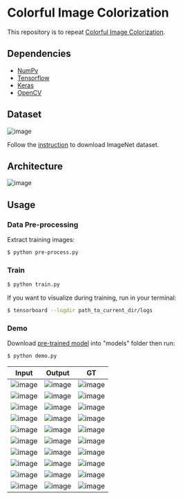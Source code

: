 # Colorful Image Colorization

This repository is to repeat [Colorful Image Colorization](https://arxiv.org/abs/1603.08511).

## Dependencies
- [NumPy](http://docs.scipy.org/doc/numpy-1.10.1/user/install.html)
- [Tensorflow](https://www.tensorflow.org/versions/r0.8/get_started/os_setup.html)
- [Keras](https://keras.io/#installation)
- [OpenCV](https://opencv-python-tutroals.readthedocs.io/en/latest/)

## Dataset

![image](https://github.com/foamliu/Colorful-Image-Colorization/raw/master/images/imagenet.png)

Follow the [instruction](https://github.com/foamliu/ImageNet-Downloader) to download ImageNet dataset.

## Architecture

![image](https://github.com/foamliu/Colorful-Image-Colorization/raw/master/images/color_net.png)


## Usage
### Data Pre-processing
Extract training images:
```bash
$ python pre-process.py
```

### Train
```bash
$ python train.py
```

If you want to visualize during training, run in your terminal:
```bash
$ tensorboard --logdir path_to_current_dir/logs
```

### Demo
Download [pre-trained model](https://github.com/foamliu/Colorful-Image-Colorization/releases/download/v1.0/model.06-2.5489.hdf5) into "models" folder then run:

```bash
$ python demo.py
```

Input | Output | GT | 
|---|---|---|
|![image](https://github.com/foamliu/Colorful-Image-Colorization/raw/master/images/0_image.png) | ![image](https://github.com/foamliu/Colorful-Image-Colorization/raw/master/images/0_out.png)| ![image](https://github.com/foamliu/Colorful-Image-Colorization/raw/master/images/0_gt.png)|
|![image](https://github.com/foamliu/Colorful-Image-Colorization/raw/master/images/1_image.png) | ![image](https://github.com/foamliu/Colorful-Image-Colorization/raw/master/images/1_out.png)| ![image](https://github.com/foamliu/Colorful-Image-Colorization/raw/master/images/1_gt.png)|
|![image](https://github.com/foamliu/Colorful-Image-Colorization/raw/master/images/2_image.png) | ![image](https://github.com/foamliu/Colorful-Image-Colorization/raw/master/images/2_out.png)| ![image](https://github.com/foamliu/Colorful-Image-Colorization/raw/master/images/2_gt.png)|
|![image](https://github.com/foamliu/Colorful-Image-Colorization/raw/master/images/3_image.png) | ![image](https://github.com/foamliu/Colorful-Image-Colorization/raw/master/images/3_out.png)| ![image](https://github.com/foamliu/Colorful-Image-Colorization/raw/master/images/3_gt.png)|
|![image](https://github.com/foamliu/Colorful-Image-Colorization/raw/master/images/4_image.png) | ![image](https://github.com/foamliu/Colorful-Image-Colorization/raw/master/images/4_out.png)| ![image](https://github.com/foamliu/Colorful-Image-Colorization/raw/master/images/4_gt.png)|
|![image](https://github.com/foamliu/Colorful-Image-Colorization/raw/master/images/5_image.png) | ![image](https://github.com/foamliu/Colorful-Image-Colorization/raw/master/images/5_out.png)| ![image](https://github.com/foamliu/Colorful-Image-Colorization/raw/master/images/5_gt.png)|
|![image](https://github.com/foamliu/Colorful-Image-Colorization/raw/master/images/6_image.png) | ![image](https://github.com/foamliu/Colorful-Image-Colorization/raw/master/images/6_out.png)| ![image](https://github.com/foamliu/Colorful-Image-Colorization/raw/master/images/6_gt.png)|
|![image](https://github.com/foamliu/Colorful-Image-Colorization/raw/master/images/7_image.png) | ![image](https://github.com/foamliu/Colorful-Image-Colorization/raw/master/images/7_out.png)| ![image](https://github.com/foamliu/Colorful-Image-Colorization/raw/master/images/7_gt.png)|
|![image](https://github.com/foamliu/Colorful-Image-Colorization/raw/master/images/8_image.png) | ![image](https://github.com/foamliu/Colorful-Image-Colorization/raw/master/images/8_out.png)| ![image](https://github.com/foamliu/Colorful-Image-Colorization/raw/master/images/8_gt.png)|
|![image](https://github.com/foamliu/Colorful-Image-Colorization/raw/master/images/9_image.png) | ![image](https://github.com/foamliu/Colorful-Image-Colorization/raw/master/images/9_out.png)| ![image](https://github.com/foamliu/Colorful-Image-Colorization/raw/master/images/9_gt.png)|
